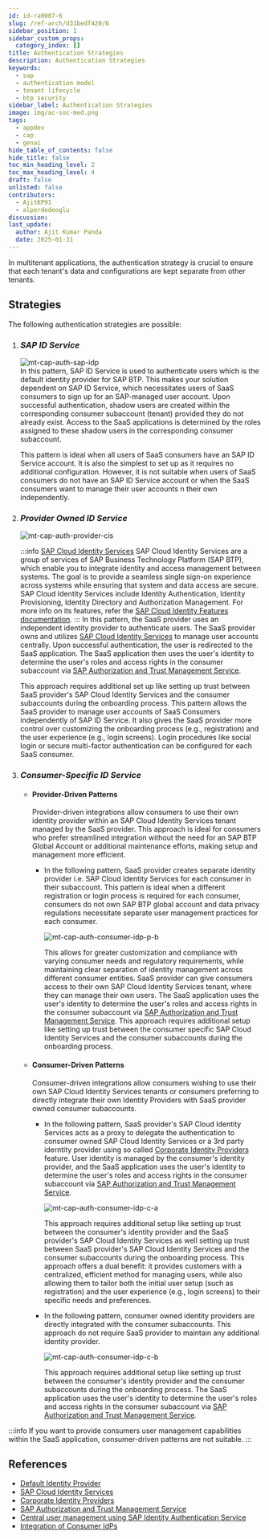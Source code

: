 ```yaml
---
id: id-ra0007-6
slug: /ref-arch/d31bedf420/6
sidebar_position: 1
sidebar_custom_props:
  category_index: []
title: Authentication Strategies
description: Authentication Strategies
keywords:
  - sap
  - authentication model
  - tenant lifecycle
  - btp security
sidebar_label: Authentication Strategies
image: img/ac-soc-med.png
tags:
  - appdev
  - cap
  - genai
hide_table_of_contents: false
hide_title: false
toc_min_heading_level: 2
toc_max_heading_level: 4
draft: false
unlisted: false
contributors:
  - AjitKP91
  - alperdedeoglu
discussion: 
last_update:
  author: Ajit Kumar Panda
  date: 2025-01-31
---
```


In multitenant applications, the authentication strategy is crucial to ensure that each tenant's data and configurations are kept separate from other tenants. 

## Strategies
The following authentication strategies are possible:

1.  ### _SAP ID Service_
    ![mt-cap-auth-sap-idp](./images/mt-cap-auth-sap-idp.svg)   
    In this pattern, SAP ID Service is used to authenticate users which is the default identity provider for SAP BTP. This makes your solution dependent on SAP ID Service, which necessitates users of SaaS consumers to sign up for an SAP-managed user account. Upon successful authentication, shadow users are created within the corresponding consumer subaccount (tenant) provided they do not already exist. Access to the SaaS applications is determined by the roles assigned to these shadow users in the corresponding consumer subaccount.

    This pattern is ideal when all users of SaaS consumers have an SAP ID Service account. It is also the simplest to set up as it requires no additional configuration. However, it is not suitable when users of SaaS consumers do not have an SAP ID Service account or when the SaaS consumers want to manage their user accounts n their own independently.
2.  ### _Provider Owned ID Service_
    ![mt-cap-auth-provider-cis](./images/mt-cap-auth-provider-cis.svg)

    :::info [SAP Cloud Identity Services](https://discovery-center.cloud.sap/serviceCatalog/cloud-identity-services?region=all)
    SAP Cloud Identity Services are a group of services of SAP Business Technology Platform (SAP BTP), which enable you to integrate identity and access management between systems. The goal is to provide a seamless single sign-on experience across systems while ensuring that system and data access are secure. SAP Cloud Identity Services include Identity Authentication, Identity Provisioning, Identity Directory and Authorization Management. For more info on its features, refer the [SAP Cloud Identity Features documentation](https://help.sap.com/docs/cloud-identity-services/cloud-identity-services/what-is-identity-authentication#features).
    :::
    In this pattern, the SaaS provider uses an independent identity provider to authenticate users. The SaaS provider owns and utilizes [SAP Cloud Identity Services](https://discovery-center.cloud.sap/serviceCatalog/cloud-identity-services?region=all) to manage user accounts centrally. Upon successful authentication, the user is redirected to the SaaS application. The SaaS application then uses the user's identity to determine the user's roles and access rights in the consumer subaccount via [SAP Authorization and Trust Management Service](https://discovery-center.cloud.sap/serviceCatalog/authorization-and-trust-management-service?region=all). 
  
    This approach requires additional set up like setting up trust between SaaS provider's SAP Cloud Identity Services and the consumer subaccounts during the onboarding process. This pattern allows the SaaS provider to manage user accounts of SaaS Consumers independently of SAP ID Service. It also gives the SaaS provider more control over customizing the onboarding process (e.g., registration) and the user experience (e.g., login screens). Login procedures like social login or secure multi-factor authentication can be configured for each SaaS consumer.

3.  ### _Consumer-Specific ID Service_
    - #### Provider-Driven Patterns   
      Provider-driven integrations allow consumers to use their own identity provider within an SAP Cloud Identity Services tenant managed by the SaaS provider. This approach is ideal for consumers who prefer streamlined integration without the need for an SAP BTP Global Account or additional maintenance efforts, making setup and management more efficient.

      - 
        In the following pattern, SaaS provider creates separate identity provider i.e. SAP Cloud Identity Services for each consumer in their subaccount. This pattern is ideal when a different registration or login process is required for each consumer, consumers do not own SAP BTP global account and data privacy regulations necessitate separate user management practices for each consumer. 
        
        ![mt-cap-auth-consumer-idp-p-b](./images/mt-cap-auth-consumer-idp-p-b.svg)
        
        This allows for greater customization and compliance with varying consumer needs and regulatory requirements, while maintaining clear separation of identity management across different consumer entities. SaaS provider can give consumers access to their own SAP Cloud Identity Services tenant, where they can manage their own users. The SaaS application uses the user's identity to determine the user's roles and access rights in the consumer subaccount via [SAP Authorization and Trust Management Service](https://discovery-center.cloud.sap/serviceCatalog/authorization-and-trust-management-service?region=all). This approach requires additional setup like setting up trust between the consumer specific SAP Cloud Identity Services and the consumer subaccounts during the onboarding process. 
        
    - #### Consumer-Driven Patterns     
      Consumer-driven integrations allow consumers wishing to use their own SAP Cloud Identity Services tenants or consumers preferring to directly integrate their own Identity Providers with SaaS provider owned consumer subaccounts.
      
      - 
        In the following pattern, SaaS provider's SAP Cloud Identity Services acts as a proxy to delegate the authentication to consumer owned SAP Cloud Identity Services or a  3rd party iderntity provider using so called [Corporate Identity Providers](https://help.sap.com/docs/cloud-identity-services/cloud-identity-services/corporate-identity-providers) feature. User identity is managed by the consumer's identity provider, and the SaaS application uses the user's identity to determine the user's roles and access rights in the consumer subaccount via [SAP Authorization and Trust Management Service](https://discovery-center.cloud.sap/serviceCatalog/authorization-and-trust-management-service?region=all).

        ![mt-cap-auth-consumer-idp-c-a](./images/mt-cap-auth-consumer-idp-c-a.svg)
      
        This approach requires additional setup like setting up trust between the consumer's identity provider and the SaaS provider's SAP Cloud Identity Services as well setting up trust between SaaS provider's SAP Cloud Identity Services and the consumer subaccounts during the onboarding process. This approach offers a dual benefit: it provides customers with a centralized, efficient method for managing users, while also allowing them to tailor both the initial user setup (such as registration) and the user experience (e.g., login screens) to their specific needs and preferences.
        
      - 
        In the following pattern, consumer owned identity providers are directly integrated with the consumer subaccounts. This approach do not require SaaS provider to maintain any additional identity provider.
      
        ![mt-cap-auth-consumer-idp-c-b](./images/mt-cap-auth-consumer-idp-c-b.svg)

        This approach requires additional setup like setting up trust between the consumer's identity provider and the consumer subaccounts during the onboarding process. The SaaS application uses the user's identity to determine the user's roles and access rights in the consumer subaccount via [SAP Authorization and Trust Management Service](https://discovery-center.cloud.sap/serviceCatalog/authorization-and-trust-management-service?region=all).
        
:::info 
If you want to provide consumers user management capabilities within the SaaS application, consumer-driven patterns are not suitable.
:::

## References
- [Default Identity Provider](https://help.sap.com/docs/btp/sap-business-technology-platform/default-identity-provider)
- [SAP Cloud Identity Services](https://discovery-center.cloud.sap/serviceCatalog/cloud-identity-services?region=all)
- [Corporate Identity Providers](https://help.sap.com/docs/cloud-identity-services/cloud-identity-services/corporate-identity-providers)
- [SAP Authorization and Trust Management Service](https://discovery-center.cloud.sap/serviceCatalog/authorization-and-trust-management-service?region=all)
- [Central user management using SAP Identity Authentication Service](https://github.com/SAP-samples/btp-cap-multitenant-saas/blob/main/docu/3-advanced/2-central-user-management-ias/README.md)
- [Integration of Consumer IdPs](https://github.com/SAP-samples/btp-cap-multitenant-saas/blob/main/docu/4-expert/integrate-consumers-idp/README.md)